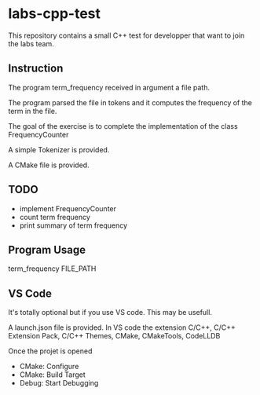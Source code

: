 # labs-cpp-test

This repository contains a small C++ test for developper that want to join the labs team.


## Instruction

The program term_frequency received in argument a file path.

The program parsed the file in tokens and it computes the frequency of the term in the file.

The goal of the exercise is to complete the implementation of the class FrequencyCounter

A simple Tokenizer is provided.

A CMake file is provided.

## TODO

- implement FrequencyCounter
- count term frequency
- print summary of term frequency

## Program Usage

term_frequency FILE_PATH

## VS Code

It's totally optional but if you use VS code. This may be usefull.

A launch.json file is provided.
In VS code the extension C/C++, C/C++ Extension Pack, C/C++ Themes, CMake, CMakeTools, CodeLLDB

Once the projet is opened
- CMake: Configure
- CMake: Build Target
- Debug: Start Debugging
